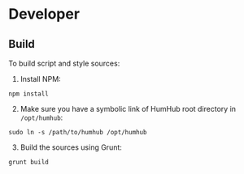 # Developer

## Build

To build script and style sources:

1. Install NPM:

```
npm install
```

2. Make sure you have a symbolic link of HumHub root directory in `/opt/humhub`:

`sudo ln -s /path/to/humhub /opt/humhub`

3. Build the sources using Grunt:

```
grunt build
```
